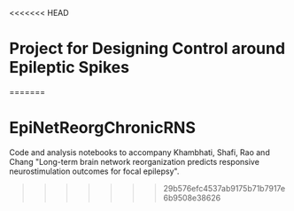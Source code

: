 <<<<<<< HEAD
# Project for Designing Control around Epileptic Spikes
=======
# EpiNetReorgChronicRNS
Code and analysis notebooks to accompany Khambhati, Shafi, Rao and Chang "Long-term brain network reorganization predicts responsive neurostimulation outcomes for focal epilepsy".
>>>>>>> 29b576efc4537ab9175b71b7917e6b9508e38626
